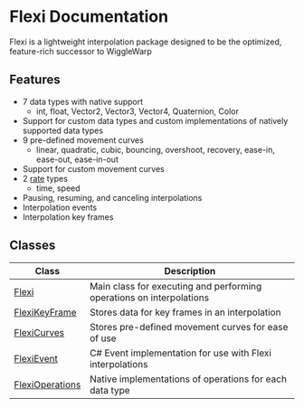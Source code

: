 # Flexi Documentation
Flexi is a lightweight interpolation package designed to be the optimized, feature-rich successor to WiggleWarp

## Features
- 7 data types with native support
  - int, float, Vector2, Vector3, Vector4, Quaternion, Color
- Support for custom data types and custom implementations of natively supported data types
- 9 pre-defined movement curves
  - linear, quadratic, cubic, bouncing, overshoot, recovery, ease-in, ease-out, ease-in-out
- Support for custom movement curves
- 2 [rate](Flexi/Rate.md) types
  - time, speed
- Pausing, resuming, and canceling interpolations
- Interpolation events
- Interpolation key frames

## Classes
| Class | Description
| - | - |
| [Flexi](Flexi/Flexi.md) | Main class for executing and performing operations on interpolations |
| [FlexiKeyFrame](FlexiKeyFrame/FlexiKeyFrame.md) | Stores data for key frames in an interpolation |
| [FlexiCurves](FlexiCurves/FlexiCurves.md) | Stores pre-defined movement curves for ease of use |
| [FlexiEvent](FlexiEvent/FlexiEvent.md) | C# Event implementation for use with Flexi interpolations |
| [FlexiOperations](FlexiOperations/FlexiOperations.md) | Native implementations of operations for each data type |
